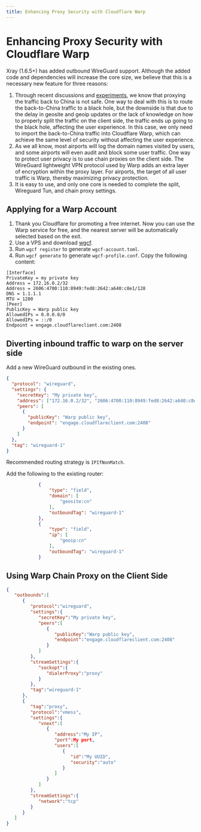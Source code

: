```yaml
---
title: Enhancing Proxy Security with Cloudflare Warp
---
```


# Enhancing Proxy Security with Cloudflare Warp

Xray (1.6.5+) has added outbound WireGuard support. Although the added code and dependencies will increase the core size, we believe that this is a necessary new feature for three reasons:

1. Through recent discussions and [experiments](https://github.com/net4people/bbs/issues/129#issuecomment-1308102504), we know that proxying the traffic back to China is not safe. One way to deal with this is to route the back-to-China traffic to a black hole, but the downside is that due to the delay in geosite and geoip updates or the lack of knowledge on how to properly split the traffic on the client side, the traffic ends up going to the black hole, affecting the user experience. In this case, we only need to import the back-to-China traffic into Cloudflare Warp, which can achieve the same level of security without affecting the user experience.
2. As we all know, most airports will log the domain names visited by users, and some airports will even audit and block some user traffic. One way to protect user privacy is to use chain proxies on the client side. The WireGuard lightweight VPN protocol used by Warp adds an extra layer of encryption within the proxy layer. For airports, the target of all user traffic is Warp, thereby maximizing privacy protection.
3. It is easy to use, and only one core is needed to complete the split, Wireguard Tun, and chain proxy settings.

## Applying for a Warp Account

1. Thank you Cloudflare for promoting a free internet. Now you can use the Warp service for free, and the nearest server will be automatically selected based on the exit.
2. Use a VPS and download [wgcf](https://github.com/ViRb3/wgcf/releases).
3. Run `wgcf register` to generate `wgcf-account.toml`.
4. Run `wgcf generate` to generate `wgcf-profile.conf`. Copy the following content:

```
[Interface]
PrivateKey = my private key
Address = 172.16.0.2/32
Address = 2606:4700:110:8949:fed8:2642:a640:c8e1/128
DNS = 1.1.1.1
MTU = 1280
[Peer]
PublicKey = Warp public key
AllowedIPs = 0.0.0.0/0
AllowedIPs = ::/0
Endpoint = engage.cloudflareclient.com:2408
```

## Diverting inbound traffic to warp on the server side

Add a new WireGuard outbound in the existing ones.

```json
{
  "protocol": "wireguard",
  "settings": {
    "secretKey": "My private key",
    "address": ["172.16.0.2/32", "2606:4700:110:8949:fed8:2642:a640:c8e1/128"],
    "peers": [
      {
        "publicKey": "Warp public key",
        "endpoint": "engage.cloudflareclient.com:2408"
      }
    ]
  },
  "tag": "wireguard-1"
}
```

Recommended routing strategy is `IPIfNonMatch`.

Add the following to the existing router:

```json
            {
                "type": "field",
                "domain": [
                    "geosite:cn"
                ],
                "outboundTag": "wireguard-1"
            },
            {
                "type": "field",
                "ip": [
                    "geoip:cn"
                ],
                "outboundTag": "wireguard-1"
            }
```

## Using Warp Chain Proxy on the Client Side

```json
{
   "outbounds":[
      {
         "protocol":"wireguard",
         "settings":{
            "secretKey":"My private key",
            "peers":[
               {
                  "publicKey":"Warp public key",
                  "endpoint":"engage.cloudflareclient.com:2408"
               }
            ]
         },
         "streamSettings":{
            "sockopt":{
               "dialerProxy":"proxy"
            }
         },
         "tag":"wireguard-1"
      },
      {
         "tag":"proxy",
         "protocol":"vmess",
         "settings":{
            "vnext":[
               {
                  "address":"My IP",
                  "port":My port,
                  "users":[
                     {
                        "id":"My UUID",
                        "security":"auto"
                     }
                  ]
               }
            ]
         },
         "streamSettings":{
            "network":"tcp"
         }
      }
   ]
}
```
